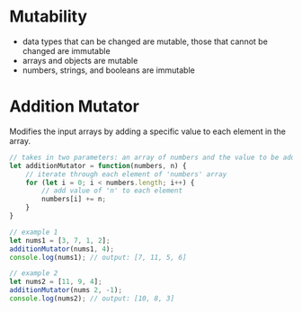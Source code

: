 # Mutability

* data types that can be changed are mutable, those that cannot be changed are immutable
* arrays and objects are mutable
* numbers, strings, and booleans are immutable

# Addition Mutator
Modifies the input arrays by adding a specific value to each element in the array.

```javascript
// takes in two parameters: an array of numbers and the value to be added to each element of the array
let additionMutator = function(numbers, n) {
    // iterate through each element of 'numbers' array
    for (let i = 0; i < numbers.length; i++) {
        // add value of 'n' to each element
        numbers[i] += n;
    }
}

// example 1
let nums1 = [3, 7, 1, 2];
additionMutator(nums1, 4);
console.log(nums1); // output: [7, 11, 5, 6]

// example 2
let nums2 = [11, 9, 4];
additionMutator(nums 2, -1);
console.log(nums2); // output: [10, 8, 3]
```
